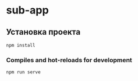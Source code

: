 # sub-app
## Установка проекта
```
npm install
```
### Compiles and hot-reloads for development
```
npm run serve
```
